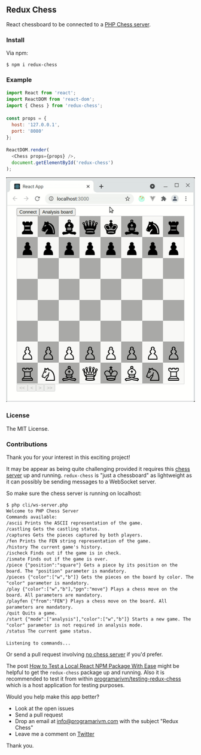 ## Redux Chess

React chessboard to be connected to a [PHP Chess server](https://github.com/programarivm/chess-server).

### Install

Via npm:

    $ npm i redux-chess

### Example

```js
import React from 'react';
import ReactDOM from 'react-dom';
import { Chess } from 'redux-chess';

const props = {
  host: '127.0.0.1',
  port: '8080'
};

ReactDOM.render(
  <Chess props={props} />,
  document.getElementById('redux-chess')
);
```

![Redux Chess](/resources/demo.gif)

### License

The MIT License.

### Contributions

Thank you for your interest in this exciting project!

It may be appear as being quite challenging provided it requires this [chess server](https://github.com/programarivm/chess-server) up and running. `redux-chess` is "just a chessboard" as lightweight as it can possibly be sending messages to a WebSocket server.

So make sure the chess server is running on localhost:

```
$ php cli/ws-server.php
Welcome to PHP Chess Server
Commands available:
/ascii Prints the ASCII representation of the game.
/castling Gets the castling status.
/captures Gets the pieces captured by both players.
/fen Prints the FEN string representation of the game.
/history The current game's history.
/ischeck Finds out if the game is in check.
/ismate Finds out if the game is over.
/piece {"position":"square"} Gets a piece by its position on the board. The "position" parameter is mandatory.
/pieces {"color":["w","b"]} Gets the pieces on the board by color. The "color" parameter is mandatory.
/play {"color":["w","b"],"pgn":"move"} Plays a chess move on the board. All parameters are mandatory.
/playfen {"from":"FEN"} Plays a chess move on the board. All parameters are mandatory.
/quit Quits a game.
/start {"mode":["analysis"],"color":["w","b"]} Starts a new game. The "color" parameter is not required in analysis mode.
/status The current game status.

Listening to commands...
```

Or send a pull request involving [no chess server](https://github.com/programarivm/redux-chess/issues/5) if you'd prefer.

The post [How to Test a Local React NPM Package With Ease](https://javascript.plainenglish.io/testing-a-local-react-npm-package-with-ease-7d0668676ddb) might be helpful to get the `redux-chess` package up and running. Also it is recommended to test it from within [programarivm/testing-redux-chess](https://github.com/programarivm/testing-redux-chess) which is a host application for testing purposes.

Would you help make this app better?

- Look at the open issues
- Send a pull request
- Drop an email at info@programarivm.com with the subject "Redux Chess"
- Leave me a comment on [Twitter](https://twitter.com/programarivm)

Thank you.
